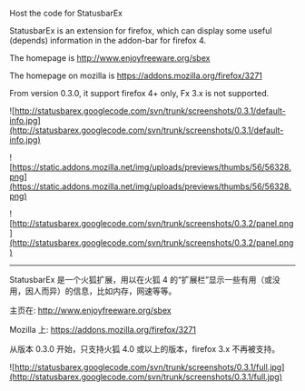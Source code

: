 Host the code for StatusbarEx

StatusbarEx is an extension for firefox, which can display some useful (depends) information in the addon-bar for firefox 4.

The homepage is http://www.enjoyfreeware.org/sbex

The homepage on mozilla is https://addons.mozilla.org/firefox/3271

From version 0.3.0, it support firefox 4+ only, Fx 3.x is not supported.

![http://statusbarex.googlecode.com/svn/trunk/screenshots/0.3.1/default-info.jpg](http://statusbarex.googlecode.com/svn/trunk/screenshots/0.3.1/default-info.jpg)

![https://static.addons.mozilla.net/img/uploads/previews/thumbs/56/56328.png](https://static.addons.mozilla.net/img/uploads/previews/thumbs/56/56328.png)

![http://statusbarex.googlecode.com/svn/trunk/screenshots/0.3.2/panel.png](http://statusbarex.googlecode.com/svn/trunk/screenshots/0.3.2/panel.png)


---

StatusbarEx 是一个火狐扩展，用以在火狐 4 的“扩展栏”显示一些有用（或没用，因人而异）的信息，比如内存，网速等等。

主页在: http://www.enjoyfreeware.org/sbex

Mozilla 上: https://addons.mozilla.org/firefox/3271

从版本 0.3.0 开始，只支持火狐 4.0 或以上的版本，firefox 3.x 不再被支持。

![http://statusbarex.googlecode.com/svn/trunk/screenshots/0.3.1/full.jpg](http://statusbarex.googlecode.com/svn/trunk/screenshots/0.3.1/full.jpg)